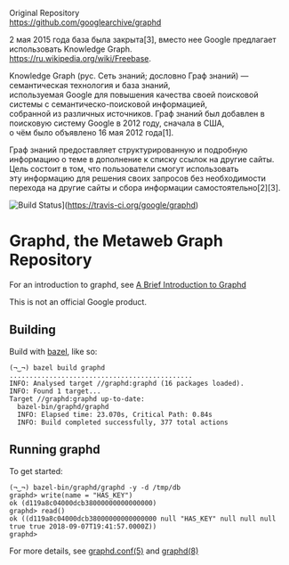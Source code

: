 Original Repository   
https://github.com/googlearchive/graphd    

2 мая 2015 года база была закрыта[3], вместо нее Google предлагает использовать Knowledge Graph.    
https://ru.wikipedia.org/wiki/Freebase.       

Knowledge Graph (рус. Сеть знаний; дословно Граф знаний) — семантическая технология и база знаний,    
используемая Google для повышения качества своей поисковой системы с семантическо-поисковой информацией,   
собранной из различных источников. Граф знаний был добавлен в поисковую систему Google в 2012 году, сначала в США,    
о чём было объявлено 16 мая 2012 года[1].   

Граф знаний предоставляет структурированную и подробную информацию о теме в дополнение к списку ссылок на другие сайты.    
Цель состоит в том, что пользователи смогут использовать    
эту информацию для решения своих запросов без необходимости перехода на другие сайты и сбора информации самостоятельно[2][3].   


![Build Status](https://travis-ci.org/google/graphd.svg?branch=master)](https://travis-ci.org/google/graphd)

# Graphd, the Metaweb Graph Repository

For an introduction to graphd, see
[A Brief Introduction to Graphd](doc/a-brief-tour-of-graphd.md)

This is not an official Google product.

## Building

Build with [bazel](https://bazel.build/), like so:

    (¬‿¬) bazel build graphd
    ..............................................
    INFO: Analysed target //graphd:graphd (16 packages loaded).
    INFO: Found 1 target...
    Target //graphd:graphd up-to-date:
      bazel-bin/graphd/graphd
      INFO: Elapsed time: 23.070s, Critical Path: 0.84s
      INFO: Build completed successfully, 377 total actions

## Running graphd

To get started:

    (¬‿¬) bazel-bin/graphd/graphd -y -d /tmp/db
    graphd> write(name = "HAS_KEY")
    ok (d119a8c04000dcb38000000000000000)
    graphd> read()
    ok ((d119a8c04000dcb38000000000000000 null "HAS_KEY" null null null true true 2018-09-07T19:41:57.0000Z))
    graphd>

For more details, see [graphd.conf(5)](doc/graphd.conf.5.md) and
[graphd(8)](doc/graphd.8.md)
